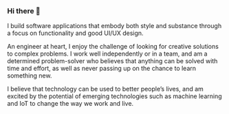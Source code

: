 ### Hi there 👋

<!--
**alvinhuhhh/alvinhuhhh** is a ✨ _special_ ✨ repository because its `README.md` (this file) appears on your GitHub profile.

Here are some ideas to get you started:

- 🔭 I’m currently working on ...
- 🌱 I’m currently learning ...
- 👯 I’m looking to collaborate on ...
- 🤔 I’m looking for help with ...
- 💬 Ask me about ...
- 📫 How to reach me: ...
- 😄 Pronouns: ...
- ⚡ Fun fact: ...
-->

I build software applications that embody both style and substance through a focus on functionality and good UI/UX design.

An engineer at heart, I enjoy the challenge of looking for creative solutions to complex problems. I work well independently or in a team, and am a determined problem-solver who believes that anything can be solved with time and effort, as well as never passing up on the chance to learn something new.

I believe that technology can be used to better people’s lives, and am excited by the potential of emerging technologies such as machine learning and IoT to change the way we work and live.
